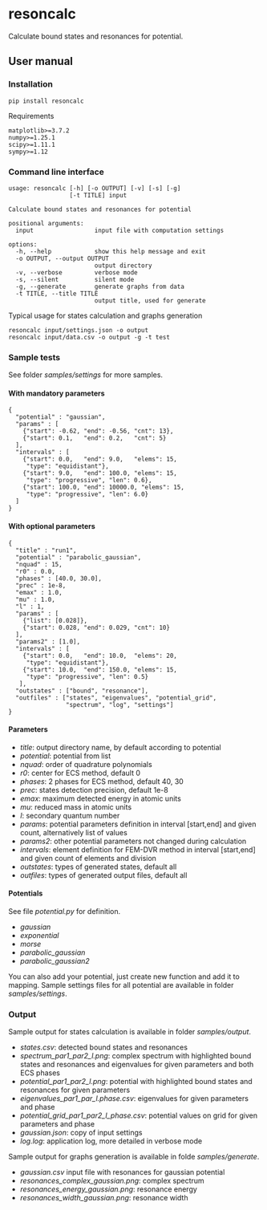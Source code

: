 # resoncalc
Calculate bound states and resonances for potential.

## User manual

### Installation 

```
pip install resoncalc
```

Requirements

```
matplotlib>=3.7.2
numpy>=1.25.1
scipy>=1.11.1
sympy>=1.12
```

### Command line interface

```
usage: resoncalc [-h] [-o OUTPUT] [-v] [-s] [-g] 
                 [-t TITLE] input

Calculate bound states and resonances for potential

positional arguments:
  input                 input file with computation settings

options:
  -h, --help            show this help message and exit
  -o OUTPUT, --output OUTPUT
                        output directory
  -v, --verbose         verbose mode
  -s, --silent          silent mode
  -g, --generate        generate graphs from data
  -t TITLE, --title TITLE
                        output title, used for generate
```

Typical usage for states calculation and graphs generation
```
resoncalc input/settings.json -o output
resoncalc input/data.csv -o output -g -t test
```

### Sample tests

See folder _samples/settings_ for more samples.

#### With mandatory parameters
```
{
  "potential" : "gaussian",
  "params" : [
    {"start": -0.62, "end": -0.56, "cnt": 13},
    {"start": 0.1,   "end": 0.2,   "cnt": 5}
  ],
  "intervals" : [
    {"start": 0.0,   "end": 9.0,   "elems": 15, 
     "type": "equidistant"},
    {"start": 9.0,   "end": 100.0, "elems": 15, 
     "type": "progressive", "len": 0.6},
    {"start": 100.0, "end": 10000.0, "elems": 15, 
     "type": "progressive", "len": 6.0}
  ]
} 
```

#### With optional parameters
```
{
  "title" : "run1",
  "potential" : "parabolic_gaussian",
  "nquad" : 15,
  "r0" : 0.0,
  "phases" : [40.0, 30.0],
  "prec" : 1e-8,
  "emax" : 1.0,
  "mu" : 1.0,
  "l" : 1,
  "params" : [
    {"list": [0.028]},
    {"start": 0.028, "end": 0.029, "cnt": 10}
  ],
  "params2" : [1.0],
  "intervals" : [
    {"start": 0.0,   "end": 10.0,  "elems": 20, 
     "type": "equidistant"},
    {"start": 10.0,  "end": 150.0, "elems": 15, 
     "type": "progressive", "len": 0.5}
   ],
  "outstates" : ["bound", "resonance"],
  "outfiles" : ["states", "eigenvalues", "potential_grid", 
                "spectrum", "log", "settings"]
} 
```

#### Parameters
- _title_: output directory name, by default according to potential
- _potential_: potential from list
- _nquad_: order of quadrature polynomials
- _r0_: center for ECS method, default 0
- _phases_: 2 phases for ECS method, default 40, 30
- _prec_: states detection precision, default 1e-8
- _emax_: maximum detected energy in atomic units
- _mu_: reduced mass in atomic units
- _l_: secondary quantum number
- _params_: potential parameters definition in interval [start,end] and given count, alternatively list of values       
- _params2_: other potential parameters not changed during calculation
- _intervals_: element definition for FEM-DVR method in interval [start,end] and given count of elements and division
- _outstates_: types of generated states, default all
- _outfiles_: types of generated output files, default all

#### Potentials
See file _potential.py_ for definition. 
- _gaussian_
- _exponential_
- _morse_
- _parabolic_gaussian_
- _parabolic_gaussian2_

You can also add your potential, just create new function and add it to mapping.
Sample settings files for all potential are available in folder _samples/settings_.

### Output

Sample output for states calculation is available in folder _samples/output_.

- _states.csv_: detected bound states and resonances
- _spectrum_par1_par2_l.png_: complex spectrum with highlighted bound states and resonances and eigenvalues for given parameters and both ECS phases
- _potential_par1_par2_l.png_: potential with highlighted bound states and resonances for given parameters
- _eigenvalues_par1_par_l.phase.csv_: eigenvalues for given parameters and phase
- _potential_grid_par1_par2_l_phase.csv_: potential values on grid for given parameters and phase
- _gaussian.json_: copy of input settings
- _log.log_: application log, more detailed in verbose mode

Sample output for graphs generation is available in folde _samples/generate_.

- _gaussian.csv_ input file with resonances for gaussian potential
- _resonances_complex_gaussian.png_: complex spectrum
- _resonances_energy_gaussian.png_: resonance energy
- _resonances_width_gaussian.png_: resonance width